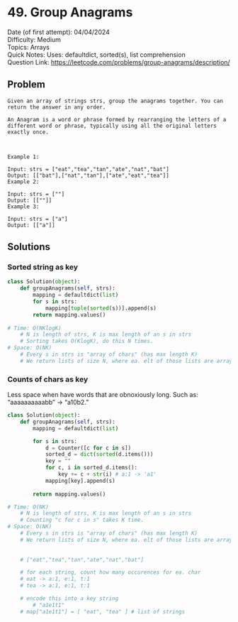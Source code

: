 # 49. Group Anagrams

Date (of first attempt): 04/04/2024  
Difficulty: Medium  
Topics: Arrays  
Quick Notes: Uses: defaultdict, sorted(s), list comprehension  
Question Link: https://leetcode.com/problems/group-anagrams/description/  

## Problem

```
Given an array of strings strs, group the anagrams together. You can return the answer in any order.

An Anagram is a word or phrase formed by rearranging the letters of a different word or phrase, typically using all the original letters exactly once.

 

Example 1:

Input: strs = ["eat","tea","tan","ate","nat","bat"]
Output: [["bat"],["nat","tan"],["ate","eat","tea"]]
Example 2:

Input: strs = [""]
Output: [[""]]
Example 3:

Input: strs = ["a"]
Output: [["a"]]
```

## Solutions

### Sorted string as key

```python
class Solution(object):
    def groupAnagrams(self, strs):
        mapping = defaultdict(list)
        for s in strs:
            mapping[tuple(sorted(s))].append(s)
        return mapping.values()
        
# Time: O(NKlogK)
	# N is length of strs, K is max length of an s in strs
	# Sorting takes O(KlogK), do this N times.
# Space: O(NK)
	# Every s in strs is "array of chars" (has max length K) 
	# We return lists of size N, where ea. elt of those lists are arrays of chars.
```

### Counts of chars as key

Less space when have words that are obnoxiously long. Such as: “aaaaaaaaaabb” → “a10b2.”

```python
class Solution(object):
    def groupAnagrams(self, strs):
        mapping = defaultdict(list)

        for s in strs:
            d = Counter([c for c in s])
            sorted_d = dict(sorted(d.items()))
            key = ""
            for c, i in sorted_d.items():
                key += c + str(i) # a:1 -> 'a1'
            mapping[key].append(s)
        
        return mapping.values()

# Time: O(NK)
	# N is length of strs, K is max length of an s in strs
	# Counting "c for c in s" takes K time.
# Space: O(NK)
	# Every s in strs is "array of chars" (has max length K) 
	# We return lists of size N, where ea. elt of those lists are arrays of chars.
	
	
    # ["eat","tea","tan","ate","nat","bat"]

    # for each string, count how many occurences for ea. char
    # eat -> a:1, e:1, t:1
    # tea -> a:1, e:1, t:1

    # encode this into a key string
        # "a1e1t1"
    # map["a1e1t1"] = [ "eat", "tea" ] # list of strings
```